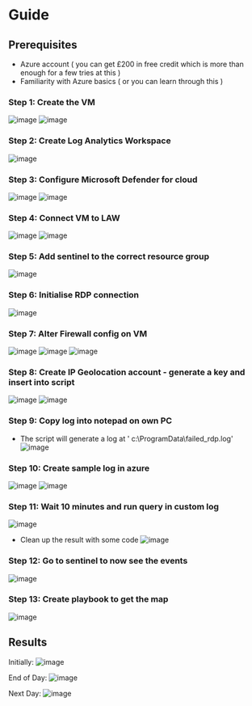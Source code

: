 # Guide

## Prerequisites

* Azure account ( you can get £200 in free credit which is more than enough for a few tries at this )
* Familiarity with Azure basics ( or you can learn through this )


### Step 1: Create the VM

![image](https://github.com/user-attachments/assets/546ee03e-e225-488e-837e-8b2257d4aab5)
![image](https://github.com/user-attachments/assets/33fefd67-cef2-45a5-b286-7a5f3d40ea62)

### Step 2: Create Log Analytics Workspace

![image](https://github.com/user-attachments/assets/dfe0d4d4-6fd2-4c36-88f6-ae7ca843a23d)

### Step 3: Configure Microsoft Defender for cloud

![image](https://github.com/user-attachments/assets/5dea5d29-e9c4-4db5-91a7-6e95f2c25cc5)
![image](https://github.com/user-attachments/assets/6a7dc74a-3ec5-45c3-96c3-581b98bbfb59)

### Step 4: Connect VM to LAW

![image](https://github.com/user-attachments/assets/4459d869-1f45-4a8f-9ef1-799e1e87bf9e)
![image](https://github.com/user-attachments/assets/1657d7cf-69a2-4922-aa8b-6052d0403520)

### Step 5: Add sentinel to the correct resource group

![image](https://github.com/user-attachments/assets/0a76268d-5f80-43ed-a476-960ce41b4377)

### Step 6: Initialise RDP connection

![image](https://github.com/user-attachments/assets/11a74be0-d1e0-44a6-992f-4131ecd62981)


### Step 7: Alter Firewall config on VM

![image](https://github.com/user-attachments/assets/bb0c1dda-10a5-46b4-92b7-391c8c27e58c)
![image](https://github.com/user-attachments/assets/430f6cbc-3bca-4e77-aa3c-d11ec6cf090b)
![image](https://github.com/user-attachments/assets/4128a545-0fb8-48aa-9bca-f6d56e95200a)

### Step 8: Create IP Geolocation account - generate a key and insert into script

![image](https://github.com/user-attachments/assets/1e8b88cb-8003-4554-859e-e7c8e8cdf42d)
![image](https://github.com/user-attachments/assets/ece1a005-6e1f-4f76-9848-b0b0cf0d9c16)


### Step 9: Copy log into notepad on own PC

- The script will generate a log at ' c:\ProgramData\failed_rdp.log'
![image](https://github.com/user-attachments/assets/eb82e39f-e415-4d0e-9284-8657c2f24210)

### Step 10: Create sample log in azure

![image](https://github.com/user-attachments/assets/9b3c0137-4d57-4164-8fdf-82b298c74307)
![image](https://github.com/user-attachments/assets/ab0d6c8c-bd63-45db-ac9a-9cf8f61dbcb0)

### Step 11: Wait 10 minutes and run query in custom log

![image](https://github.com/user-attachments/assets/bcfe0b6e-bda6-4e94-b377-09930a6f3b15)
- Clean up the result with some code
![image](https://github.com/user-attachments/assets/214026d7-497e-4596-8f8c-8e50bcf718da)

### Step 12: Go to sentinel to now see the events
![image](https://github.com/user-attachments/assets/b5f2eb5b-a593-4d29-8126-456f7980b634)

### Step 13: Create playbook to get the map
![image](https://github.com/user-attachments/assets/210e5eb2-7446-4fe8-9cc7-48d34b1f6ea7)




## Results

Initially: 
![image](https://github.com/user-attachments/assets/86936938-8b63-44f7-acc9-d91681a0a29a)

End of Day: 
![image](https://github.com/user-attachments/assets/a6010759-5b78-457a-b237-a2aff3b1ac29)

Next Day: 
![image](https://github.com/user-attachments/assets/102d49d4-3123-4e37-beec-fa60db5d3505)




